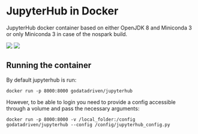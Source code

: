 # JupyterHub in Docker

JupyterHub docker container based on either OpenJDK 8 and Miniconda 3 or only Miniconda 3 in case of the nospark build.

[![](https://images.microbadger.com/badges/image/godatadriven/jupyterhub.svg)](https://microbadger.com/images/godatadriven/jupyterhub "Get your own image badge on microbadger.com") [![](https://images.microbadger.com/badges/version/godatadriven/jupyterhub.svg)](https://microbadger.com/images/godatadriven/jupyterhub "Get your own version badge on microbadger.com") 

## Running the container
By default jupyterhub is run:

```
docker run -p 8000:8000 godatadriven/jupyterhub 
```

However, to be able to login you need to provide a config accessible through a volume and pass the necessary arguments:

```
docker run -p 8000:8000 -v /local_folder:/config godatadriven/jupyterhub --config /config/jupyterhub_config.py
```